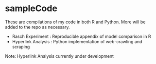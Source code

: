 # sampleCode

These are compilations of my code in both R and Python. More will be added to the repo as necessary. 

- Rasch Experiment   : Reproducible appendix of model comparison in R 
- Hyperlink Analysis : Python implementation of web-crawling and scraping

Note: Hyperlink Analysis currently under development
